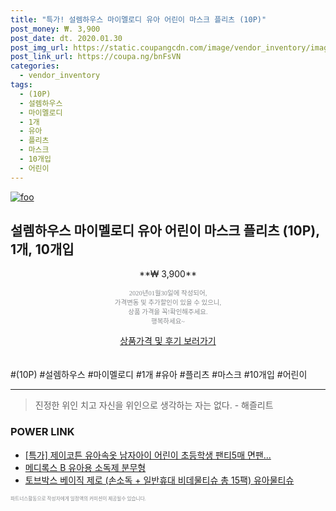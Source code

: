 ```yaml
--- 
title: "특가! 설렘하우스 마이멜로디 유아 어린이 마스크 플리츠 (10P)" 
post_money: ₩. 3,900 
post_date: dt. 2020.01.30 
post_img_url: https://static.coupangcdn.com/image/vendor_inventory/images/2018/03/27/16/9/3b0e959f-b301-451d-8215-f3871764810b.jpg 
post_link_url: https://coupa.ng/bnFsVN 
categories: 
  - vendor_inventory 
tags: 
  - (10P) 
  - 설렘하우스 
  - 마이멜로디 
  - 1개 
  - 유아 
  - 플리츠 
  - 마스크 
  - 10개입 
  - 어린이 
--- 
```

[![foo](https://static.coupangcdn.com/image/vendor_inventory/images/2018/03/27/16/9/3b0e959f-b301-451d-8215-f3871764810b.jpg)](https://coupa.ng/bnFsVN) 

## 설렘하우스 마이멜로디 유아 어린이 마스크 플리츠 (10P), 1개, 10개입 
<p style="text-align: center;">**₩ 3,900**</p> 
<p style="text-align: center;"><span style="color: #898c8f; font-family: Georgia,Times,serif; font-size: 0.75em;">2020년01월30일에 작성되어, <br>가격변동 및 추가할인이 있을 수 있으니,<br> 상품 가격을 꼭!확인해주세요.<br>행복하세요~</span> 
</p>	 
<div markdown="0" style="text-align: center;"><a href="https://coupa.ng/bnFsVN" class="btn btn--success">상품가격 및 후기 보러가기</a></div> 
<br><br> 
  #(10P) #설렘하우스 #마이멜로디 #1개 #유아 #플리츠 #마스크 #10개입 #어린이 
<hr> 

> 진정한 위인 치고 자신을 위인으로 생각하는 자는 없다. - 해즐리트 


### POWER LINK

* <a href="https://blog.naver.com/santokki14/221789480130" target="_blank">[특가] 제이코튼 유아속옷 남자아이 어린이 초등학생 팬티5매 면팬...</a>
* <a href="https://blog.naver.com/santokki14/221785579075" target="_blank">메디록스 B 유아용 소독제 분무형</a>
* <a href="https://blog.naver.com/fasyy4321/221789318672" target="_blank">토브박스 베이직 제로 (손소독 + 일반휴대 비데물티슈 총 15팩) 유아물티슈</a>

<span style="color: #898c8f; font-family: Georgia,Times,serif; font-size: 0.55em;">파트너스활동으로 작성자에게 일정액의 커미션이 제공될수 있습니다.</span> 
